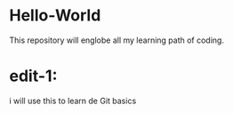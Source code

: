 # Hello-World
This repository will englobe all my learning path of coding.
# edit-1:
i will use this to learn de Git basics 
